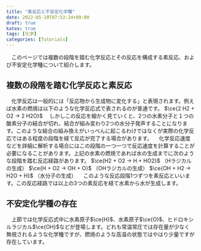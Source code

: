 ```yaml
---
title: "素反応と不安定化学種"
date: 2022-05-20T07:53:24+09:00
draft: true
katex: true
tags: [化学]
categories: [Tutorials]
---
```


　このページでは複数の段階を踏む化学反応とその反応を構成する素反応、および不安定化学種について紹介します。

## 複数の段階を踏む化学反応と素反応

　化学反応は一般的には「反応物から生成物に変化する」と表現されます。例えば水素の燃焼は以下のような化学反応式で表されるのが普通です。
$\ce{2 H2 + O2 -> 2 H2O}$
　しかしこの反応を細かく見ていくと、2つの水素分子と１つの酸素分子の結合が切れ、結合が組み変わり2つの水分子発声することになります。このような結合の組み換えがいっぺんに起こるわけではなくが実際の化学反応ではある程度の段階を経て反応が完了する場合があります。
　化学反応速度などを詳細に解析する場合にはこの段階の一つ一つで反応速度を計算することが必要になることがあります。上記の水素の燃焼であれば水の生成までに次のような段階を踏む反応経路があります。
$\ce{H2 + O2 -> H + HO2}$		（Hラジカルの生成）
$\ce{H + O2 -> OH + O}$		（OHラジカルの生成）
$\ce{OH + H2 -> H2O + H}$		（水分子の生成）
　このような反応段階1つずつを素反応といいます。この反応経路では以上の3つの素反応を経て水素から水が生成します。

## 不安定化学種の存在

　上節では化学反応式中に水素原子$\ce{H}$、水素原子$\ce{O}$、ヒドロキシルラジカル$\ce{OH}$などが登場します。どれも常温常圧では存在量が少なく無視されるような化学種ですが、燃焼のような高温の状態ではやはり少量ですが存在しています。


